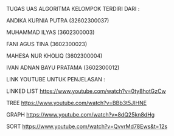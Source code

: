 TUGAS UAS ALGORITMA
KELOMPOK TERDIRI DARI : 

ANDIKA KURNIA PUTRA (32602300037) 

MUHAMMAD ILYAS (3602300003) 

FANI AGUS TINA (3602300023)

MAHESA NUR KHOLIQ (3602300004) 

IVAN ADNAN BAYU PRATAMA (3602300012)

LINK YOUTUBE UNTUK PENJELASAN :

LINKED LIST
https://www.youtube.com/watch?v=0ty8hotGzCw 

TREE
https://www.youtube.com/watch?v=BBb3t5JIHNE 

GRAPH
https://www.youtube.com/watch?v=8dQ25kn8dHg

SORT
https://www.youtube.com/watch?v=QvvrMd78Ews&t=12s
